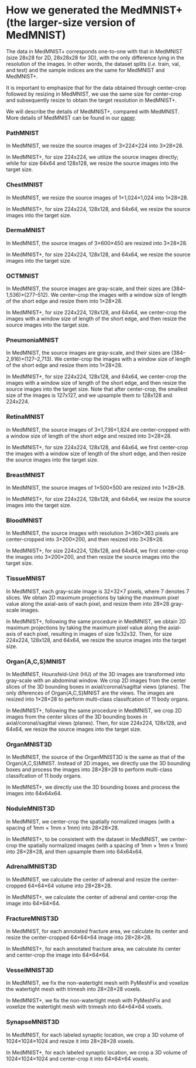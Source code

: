 # How we generated the MedMNIST+ (the larger-size version of MedMNIST)

The data in MedMNIST+ corresponds one-to-one with that in MedMNIST (size 28x28 for 2D, 28x28x28 for 3D), with the only difference lying in the resolution of the images. In other words, the dataset splits (*i.e.* train, val, and test) and the sample indices are the same for MedMNIST and MedMNIST+. 

It is important to emphasize that for the data obtained through center-crop followed by resizing in MedMNIST, we use the same size for center-crop and subsequently resize to obtain the target resolution in MedMNIST+. 

We will describe the details of MedMNIST+, compared with MedMNIST. More details of MedMNIST can be found in our [paper](https://doi.org/10.1038/s41597-022-01721-8).

### PathMNIST
In MedMNIST, we resize the source images of 3×224×224 into 3×28×28. 

In MedMNIST+, for size 224x224, we utilize the source images directly; while for size 64x64 and 128x128, we resize the source images into the target size. 

### ChestMNIST
In MedMNIST, we resize the source images of 1×1,024×1,024 into 1×28×28. 

In MedMNIST+, for size 224x224, 128x128, and 64x64, we resize the source images into the target size. 

### DermaMNIST
In MedMNIST, the source images of 3×600×450 are resized into 3×28×28. 

In MedMNIST+, for size 224x224, 128x128, and 64x64, we resize the source images into the target size. 

### OCTMNIST
In MedMNIST, the source images are gray-scale, and their sizes are (384–1,536)×(277–512). We center-crop the images with a window size of length of the short edge and resize them into 1×28×28. 

In MedMNIST+, for size 224x224, 128x128, and 64x64, we center-crop the images with a window size of length of the short edge, and then resize the source images into the target size. 

### PneumoniaMNIST
In MedMNIST, the source images are gray-scale, and their sizes are (384–2,916)×(127–2,713). We center-crop the images with a window size of length of the short edge and resize them into 1×28×28. 

In MedMNIST+, for size 224x224, 128x128, and 64x64, we center-crop the images with a window size of length of the short edge, and then resize the source images into the target size. Note that after center-crop, the smallest size of the images is 127x127, and we upsample them to 128x128 and 224x224. 

### RetinaMNIST
In MedMNIST, the source images of 3×1,736×1,824 are center-cropped with a window size of length of the short edge and resized into 3×28×28. 

In MedMNIST+, for size 224x224, 128x128, and 64x64, we first center-crop the images with a window size of length of the short edge, and then resize the source images into the target size. 

### BreastMNIST
In MedMNIST, the source images of 1×500×500 are resized into 1×28×28. 

In MedMNIST+, for size 224x224, 128x128, and 64x64, we resize the source images into the target size. 

### BloodMNIST
In MedMNIST, the source images with resolution 3×360×363 pixels are center-cropped into 3×200×200, and then resized into 3×28×28. 

In MedMNIST+, for size 224x224, 128x128, and 64x64, we first center-crop the images into 3×200×200, and then resize the source images into the target size. 

### TissueMNIST
In MedMNIST, each gray-scale image is 32×32×7 pixels, where 7 denotes 7 slices. We obtain 2D maximum projections by taking the maximum pixel value along the axial-axis of each pixel, and resize them into 28×28 gray-scale images. 

In MedMNIST+, following the same procedure in MedMNIST, we obtain 2D maximum projections by taking the maximum pixel value along the axial-axis of each pixel, resulting in images of size 1x32x32. Then, for size 224x224, 128x128, and 64x64, we resize the source images into the target size. 

### Organ{A,C,S}MNIST
In MedMNIST, Hounsfeld-Unit (HU) of the 3D images are transformed into gray-scale with an abdominal window. We crop 2D images from the center slices of the 3D bounding boxes in axial/coronal/sagittal views (planes). The only diferences of Organ{A,C,S}MNIST are the views. The images are resized into 1×28×28 to perform multi-class classifcation of 11 body organs. 

In MedMNIST+, following the same procedure in MedMNIST, we crop 2D images from the center slices of the 3D bounding boxes in axial/coronal/sagittal views (planes). Then, for size 224x224, 128x128, and 64x64, we resize the source images into the target size. 

### OrganMNIST3D
In MedMNIST, the source of the OrganMNIST3D is the same as that of the Organ{A,C,S}MNIST. Instead of 2D images, we directly use the 3D bounding boxes and process the images into 28×28×28 to perform multi-class classifcation of 11 body organs. 

In MedMNIST+, we directly use the 3D bounding boxes and process the images into 64x64x64. 

### NoduleMNIST3D
In MedMNIST, we center-crop the spatially normalized images (with a spacing of 1mm × 1mm x 1mm) into 28×28×28. 

In MedMNIST+, to be consistent with the dataset in MedMNIST, we center-crop the spatially normalized images (with a spacing of 1mm × 1mm x 1mm) into 28×28×28, and then upsample them into 64x64x64.

### AdrenalMNIST3D
In MedMNIST, we calculate the center of adrenal and resize the center-cropped
64×64×64 volume into 28×28×28. 

In MedMNIST+, we calculate the center of adrenal and center-crop the image into 64×64×64.

### FractureMNIST3D
In MedMNIST, for each annotated fracture area, we calculate its center and resize the center-cropped 64×64×64 image into 28×28×28. 

In MedMNIST+, for each annotated fracture area, we calculate its center and center-crop the image into 64×64×64. 

### VesselMNIST3D
In MedMNIST, we fix the non-watertight mesh with PyMeshFix and voxelize the watertight mesh with trimesh into 28×28×28 voxels. 

In MedMNIST+, we fix the non-watertight mesh with PyMeshFix and voxelize the watertight mesh with trimesh into 64×64×64 voxels. 

### SynapseMNIST3D
In MedMNIST, for each labeled synaptic location, we crop a 3D volume of 1024×1024×1024 and resize it into 28×28×28 voxels. 

In MedMNIST+, for each labeled synaptic location, we crop a 3D volume of 1024×1024×1024 and center-crop it into 64×64×64 voxels. 
